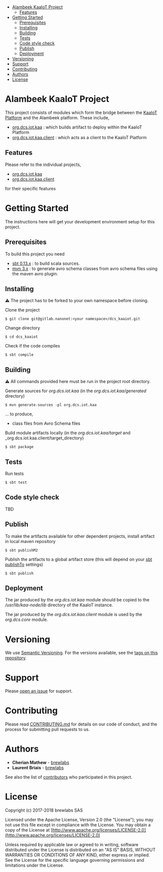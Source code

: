 
<!-- TOC -->

- [Alambeek KaaIoT Project](#alambeek-kaaiot-project)
    - [Features](#features)
- [Getting Started](#getting-started)
    - [Prerequisites](#prerequisites)
    - [Installing](#installing)
    - [Building](#building)
    - [Tests](#tests)
    - [Code style check](#code-style-check)
    - [Publish](#publish)
    - [Deployment](#deployment)
- [Versioning](#versioning)
- [Support](#support)
- [Contributing](#contributing)
- [Authors](#authors)
- [License](#license)

<!-- /TOC -->


# Alambeek KaaIoT Project
This project consists of modules which form the bridge between the [KaaIoT Platform] and the Alambeek platform. These include,
 * [org.dcs.iot.kaa] : which builds artifact to deploy within the KaaIoT Platform
 * [org.dcs.iot.kaa.client] : which acts as a client to the KaaIoT Platform
 
## Features
Please refer to the individual projects,
* [org.dcs.iot.kaa]
* [org.dcs.iot.kaa.client]  

for their specific features

# Getting Started
The instructions here will get your development environment setup for this project.

## Prerequisites
To build this project you need
 * [sbt 0.13.x] : to build scala sources.
 * [mvn 3.x] : to generate avro schema classes from avro schema files using the maven avro plugin.

## Installing
:warning: The project has to be forked to your own namespace before cloning.

Clone the project  

    $ git clone git@gitlab.nanonet:<your namespace>/dcs_kaaiot.git
      
Change directory
      
    $ cd dcs_kaaiot

Check if the code compiles    

    $ sbt compile
    
## Building    
:warning: All commands provided here must be run in the project root directory.

Generate sources for _org.dcs.iot.kaa_ (in the _org.dcs.iot.kaa/generated_ directory)

    $ mvn generate-sources -pl org.dcs.iot.kaa

...  to produce,
 * class files from Avro Schema files
 
Build module artifacts locally (in the _org.dcs.iot.kaa/target_ and _org.dcs.iot.kaa.client/target_directory)     

    $ sbt package

## Tests
Run tests

    $ sbt test 

## Code style check
TBD

## Publish
To make the artifacts available for other dependent projects, install artifact in local maven repository

    $ sbt publishM2
    
Publish the artifacts to a global artifact store (this will depend on your [sbt publishTo] settings)

    $ sbt publish

## Deployment
The jar produced by the _org.dcs.iot.kaa_ module should be copied to the _/usr/lib/kaa-node/lib_ directory of the KaaIoT instance.

The jar produced by the _org.dcs.iot.kaa.client_ module is used by the _org.dcs.core_ module.

# Versioning
We use [Semantic Versioning]. For the versions available, see the [tags on this repository].

# Support
Please [open an issue] for support.

# Contributing
Please read [CONTRIBUTING.md] for details on our code of conduct, and the process for submitting pull requests to us.

# Authors
* **Cherian Mathew** - [brewlabs]
* **Laurent Briais** - [brewlabs]

See also the list of [contributors] who participated in this project.

# License
Copyright (c) 2017-2018 brewlabs SAS

Licensed under the Apache License, Version 2.0 (the "License");
you may not use this file except in compliance with the License.
You may obtain a copy of the License at [http://www.apache.org/licenses/LICENSE-2.0](http://www.apache.org/licenses/LICENSE-2.0)

Unless required by applicable law or agreed to in writing, software
distributed under the License is distributed on an "AS IS" BASIS,
WITHOUT WARRANTIES OR CONDITIONS OF ANY KIND, either express or implied.
See the License for the specific language governing permissions and
limitations under the License.


[sbt 0.13.x]:http://www.scala-sbt.org/download.html
[mvn 3.x]:https://maven.apache.org/download.cgi
[sbt publishTo]: http://www.scala-sbt.org/0.13/docs/Publishing.html

[KaaIoT Platform]:https://www.kaaproject.org/
[org.dcs.iot.kaa]:org.dcs.iot.kaa/README.md
[org.dcs.iot.kaa.client]:org.dcs.iot.kaa.client/README.md

[kaaCredentials]: org.dcs.iot.kaa.client/src/test/resources/kaaCredentials.yaml
[kaaConfig]: org.dcs.iot.kaa.client/src/test/resources/kaa-config

[Semantic Versioning]:http://semver.org/
[tags on this repository]:https://gitlab.nanonet/big_data/dcs_commons/tags
[open an issue]:https://brewlabs.atlassian.net/secure/RapidBoard.jspa?rapidView=3&projectKey=AL&view=planning
[contributors]:https://gitlab.nanonet/big_data/dcs_commons/graphs/master
[brewlabs]:www.brewlabs.eu
[CONTRIBUTING.md]:CONTRIBUTING.md
[LICENSE.md]:LICENSE.md

